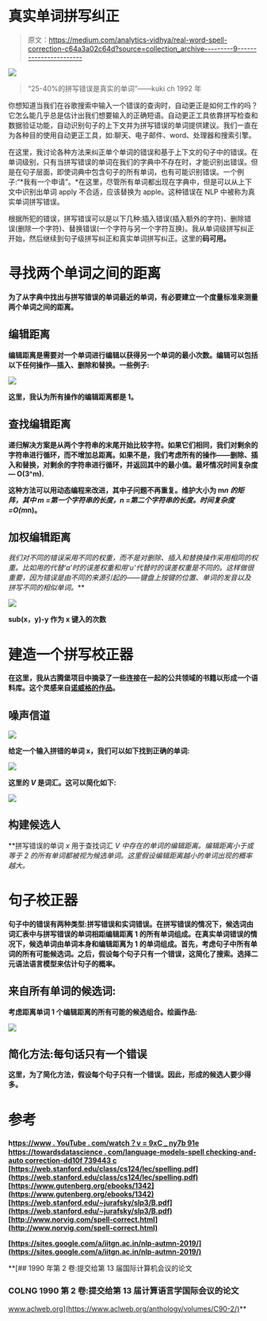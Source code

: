 # 真实单词拼写纠正

> 原文：<https://medium.com/analytics-vidhya/real-word-spell-correction-c64a3a02c64d?source=collection_archive---------9----------------------->

![](img/3592119ad0ded9c0af145ad6c57319a4.png)

> “25-40%的拼写错误是真实的单词”——kuki ch 1992 年

你想知道当我们在谷歌搜索中输入一个错误的查询时，自动更正是如何工作的吗？它怎么能几乎总是估计出我们想要输入的正确短语。自动更正工具依靠拼写检查和数据验证功能，自动识别句子的上下文并为拼写错误的单词提供建议。我们一直在为各种目的使用自动更正工具，如:聊天、电子邮件、word、处理器和搜索引擎。

在这里，我讨论各种方法来纠正单个单词的错误和基于上下文的句子中的错误。在单词级别，只有当拼写错误的单词在我们的字典中不存在时，才能识别出错误。但是在句子层面，即使词典中包含句子的所有单词，也有可能识别错误。一个例子:“*我有一个申请”。*在这里，尽管所有单词都出现在字典中，但是可以从上下文中识别出单词 apply 不合适，应该替换为 apple。这种错误在 NLP 中被称为真实单词拼写错误。

根据所犯的错误，拼写错误可以是以下几种:插入错误(插入额外的字符)、删除错误(删除一个字符)、替换错误(一个字符与另一个字符互换)。我从单词级拼写纠正开始，然后继续到句子级拼写纠正和真实单词拼写纠正。这里的**码可用**[](https://github.com/JatinDholakia/Spelling-Correction)****。****

# **寻找两个单词之间的距离**

**为了从字典中找出与拼写错误的单词最近的单词，有必要建立一个度量标准来测量两个单词之间的距离。**

## **编辑距离**

**编辑距离是需要对一个单词进行编辑以获得另一个单词的最小次数。编辑可以包括以下任何操作—插入、删除和替换。一些例子:**

**![](img/9f3dd133da410fef19587583ebadd9ef.png)**

**这里，我认为所有操作的编辑距离都是 1。**

## **查找编辑距离**

**递归解决方案是从两个字符串的末尾开始比较字符。如果它们相同，我们对剩余的字符串进行循环，而不增加总距离。如果不是，我们考虑所有的操作——删除、插入和替换，对剩余的字符串进行循环，并返回其中的最小值。最坏情况时间复杂度— O(3^m).**

**这种方法可以用动态编程来改进，其中子问题不再重复。维护大小为 m*n 的矩阵，其中 m =第一个字符串的长度，n =第二个字符串的长度。时间复杂度=O(m*n)。**

## **加权编辑距离**

**我们对不同的错误采用不同的权重，而不是对删除、插入和替换操作采用相同的权重。比如用*的*代替*‘a’*时的误差权重和用*‘u’代替时的误差权重是不同的。这样做很重要，因为错误是由不同的来源引起的——键盘上按键的位置、单词的发音以及拼写不同的相似单词。***

**![](img/27a31beba78cad180c52c9b1b3259c40.png)**

**sub(x，y)-y 作为 x 键入的次数**

# **建造一个拼写校正器**

**在这里，我从古腾堡项目中摘录了一些连接在一起的公共领域的书籍以形成一个语料库。这个灵感来自[诺威格的作品](https://norvig.com/spell-correct.html)。**

## **噪声信道**

**![](img/15f4a1f2965d665666434db8f797fef3.png)**

**给定一个输入拼错的单词 x，我们可以如下找到正确的单词:**

**![](img/3b81044883aa22f4fe2f2278a7d6c62b.png)**

**这里的 *V* 是词汇。这可以简化如下:**

**![](img/53f99a2380aa65f6de9b5806fd2cc840.png)**

## **构建候选人**

**拼写错误的单词 *x* 用于查找词汇 *V 中存在的单词的编辑距离。*编辑距离小于或等于 2 的所有单词都被视为候选单词。这里假设编辑距离越小的单词出现的概率越大。**

# **句子校正器**

**句子中的错误有两种类型:拼写错误和实词错误。在拼写错误的情况下，候选词由词汇表中与拼写错误的单词相距编辑距离 1 的所有单词组成。在真实单词错误的情况下，候选单词由单词本身和编辑距离为 1 的单词组成。首先，考虑句子中所有单词的所有可能候选词。之后，假设每个句子只有一个错误，这简化了搜索。选择二元语法语言模型来估计句子的概率。**

## **来自所有单词的候选词:**

**考虑距离单词 1 个编辑距离的所有可能的候选组合。绘画作品:**

**![](img/21caf344730b0e30f3a7048d32466a15.png)**

## **简化方法:每句话只有一个错误**

**这里，为了简化方法，假设每个句子只有一个错误。因此，形成的候选人要少得多。**

# **参考**

**h[ttps://www . YouTube . com/watch？v = 9xC _ ny7b 91e](https://www.youtube.com/watch?v=9xC_ny7B91E)
[https://towardsdatascience . com/language-models-spell checking-and-auto correction-dd10f 739443 c](https://towardsdatascience.com/language-models-spellchecking-and-autocorrection-dd10f739443c)
[https://web.stanford.edu/class/cs124/lec/spelling.pdf](https://web.stanford.edu/class/cs124/lec/spelling.pdf)
[https://www.gutenberg.org/ebooks/1342](https://www.gutenberg.org/ebooks/1342)
[https://web.stanford.edu/~jurafsky/slp3/B.pdf](https://web.stanford.edu/~jurafsky/slp3/B.pdf)
[http://www.norvig.com/spell-correct.html](http://www.norvig.com/spell-correct.html)**

**[https://sites.google.com/a/iitgn.ac.in/nlp-autmn-2019/](https://sites.google.com/a/iitgn.ac.in/nlp-autmn-2019/)**

 **[## 1990 年第 2 卷:提交给第 13 届国际计算机会议的论文

### COLNG 1990 第 2 卷:提交给第 13 届计算语言学国际会议的论文

www.aclweb.org](https://www.aclweb.org/anthology/volumes/C90-2/)**